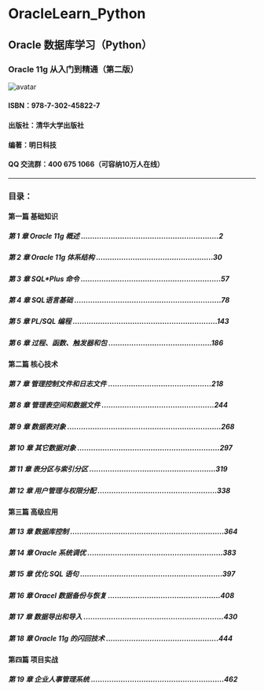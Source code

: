 # OracleLearn_Python
## Oracle 数据库学习（Python）

### Oracle 11g 从入门到精通（第二版）
![avatar](https://mubu.com/document_image/dd7cd564-8caa-4bfa-8984-df61ec3b2a2b-292668.jpg)

#### ISBN：978-7-302-45822-7
#### 出版社：清华大学出版社
#### 编著：明日科技
#### QQ 交流群：400 675 1066（可容纳10万人在线）

___
### 目录：

#### 第一篇 基础知识
##### 第 1 章 Oracle 11g 概述 ............................................................2
##### 第 2 章 Oracle 11g 体系结构 ...................................................30
##### 第 3 章 SQL*Plus 命令 .............................................................57
##### 第 4 章 SQL语言基础 ................................................................78
##### 第 5 章 PL/SQL 编程 ...............................................................143
##### 第 6 章 过程、函数、触发器和包 .............................................186

#### 第二篇 核心技术
##### 第 7 章 管理控制文件和日志文件 .............................................218
##### 第 8 章 管理表空间和数据文件 .................................................244
##### 第 9 章 数据表对象 ...................................................................268
##### 第 10 章 其它数据对象 ..............................................................297
##### 第 11 章 表分区与索引分区 .......................................................319
##### 第 12 章 用户管理与权限分配 ....................................................338

#### 第三篇 高级应用
##### 第 13 章 数据库控制 ...................................................................364
##### 第 14 章 Oracle 系统调优 ...........................................................383
##### 第 15 章 优化 SQL 语句 ..............................................................397
##### 第 16 章 Oracel 数据备份与恢复 .................................................408
##### 第 17 章 数据导出和导入 .............................................................430
##### 第 18 章 Oracle 11g 的闪回技术 .................................................444

#### 第四篇 项目实战
##### 第 19 章 企业人事管理系统 ..........................................................462